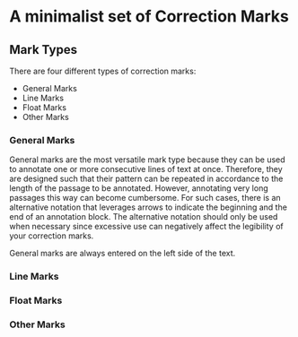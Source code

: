 # A minimalist set of Correction Marks

## Mark Types

There are four different types of correction marks:
* General Marks
* Line Marks
* Float Marks
* Other Marks

### General Marks

General marks are the most versatile mark type because they can be used to annotate one or more consecutive lines of text at once. Therefore, they are designed such that their pattern can be repeated in accordance to the length of the passage to be annotated. However, annotating very long passages this way can become cumbersome. For such cases, there is an alternative notation that leverages arrows to indicate the beginning and the end of an annotation block. The alternative notation should only be used when necessary since excessive use can negatively affect the legibility of your correction marks.

General marks are always entered on the left side of the text.

### Line Marks

### Float Marks

### Other Marks

